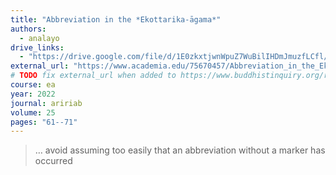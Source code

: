 ```yaml
---
title: "Abbreviation in the *Ekottarika-āgama*"
authors:
  - analayo
drive_links:
  - "https://drive.google.com/file/d/1E0zkxtjwnWpuZ7WuBilIHDmJmuzfLCfl/view?usp=drivesdk"
external_url: "https://www.academia.edu/75670457/Abbreviation_in_the_Ekottarika_%C4%81gama?source=swp_share"
# TODO fix external_url when added to https://www.buddhistinquiry.org/resources/offerings-analayo-old/publications/
course: ea
year: 2022
journal: aririab
volume: 25
pages: "61--71"
---
```


> … avoid assuming too easily that an abbreviation without a marker has occurred
